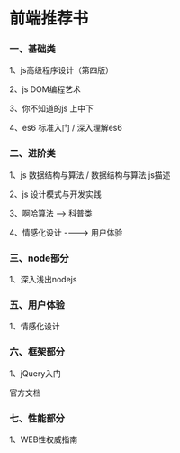 # 前端推荐书

### 一、基础类

1、js高级程序设计（第四版）

2、js DOM编程艺术

3、你不知道的js  上中下

4、es6 标准入门  /  深入理解es6



### 二、进阶类

1、js 数据结构与算法  /  数据结构与算法   js描述

2、js 设计模式与开发实践

3、啊哈算法    -->   科普类

4、情感化设计    ---->  用户体验



### 三、node部分

1、深入浅出nodejs





### 五、用户体验

1、情感化设计



### 六、框架部分

1、jQuery入门

官方文档



### 七、性能部分

1、WEB性权威指南

